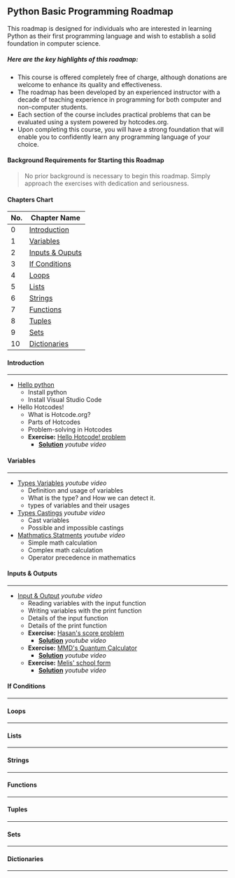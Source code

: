## Python Basic Programming Roadmap

This roadmap is designed for individuals who are interested in learning Python as their first programming language and wish to establish a solid foundation in computer science.

##### Here are the key highlights of this roadmap:

- This course is offered completely free of charge, although donations are welcome to enhance its quality and effectiveness.
- The roadmap has been developed by an experienced instructor with a decade of teaching experience in programming for both computer and non-computer students.
- Each section of the course includes practical problems that can be evaluated using a system powered by hotcodes.org.
- Upon completing this course, you will have a strong foundation that will enable you to confidently learn any programming language of your choice.

#### Background Requirements for Starting this Roadmap

> No prior background is necessary to begin this roadmap. Simply approach the exercises with dedication and seriousness.


#### Chapters Chart

| No. | Chapter Name |
| --- | ------------ |
| 0   | [Introduction](#introduction) |
| 1   | [Variables](#variables) |
| 2   | [Inputs & Ouputs](#variables) |
| 3   | [If Conditions](#if_Conditions) |
| 4   | [Loops](#loops) |
| 5   | [Lists](#lists) |
| 6   | [Strings](#strings) |
| 7   | [Functions](#functions) |
| 8   | [Tuples](#tuples) |
| 9   | [Sets](#sets) |
| 10   | [Dictionaries](#dictionaries) |


#### Introduction
----
- [Hello python](youtube.com)
  - Install python
  - Install Visual Studio Code
- Hello Hotcodes!
  - What is Hotcode.org?
  - Parts of Hotcodes
  - Problem-solving in Hotcodes
  - **Exercise:** [Hello Hotcode! problem](https://hotcodes.org/problems)
    - [**Solution**](youtube.com) *youtube video*

#### Variables
----
- [Types Variables](youtube.com) *youtube video*
  - Definition and usage of variables 
  - What is the type? and How we can detect it.
  - types of variables and their usages
- [Types Castings](youtube.com) *youtube video*
  - Cast variables
  - Possible and impossible castings
- [Mathmatics Statments](youtube.com) *youtube video*
  - Simple math calculation
  - Complex math calculation
  - Operator precedence in mathematics

#### Inputs & Outputs
----
- [Input & Output](youtube.com) *youtube video*
  - Reading variables with the input function
  - Writing variables with the print function
  - Details of the input function
  - Details of the print function
  - **Exercise:** [Hasan's score problem](https://hotcodes.org/problems)
    - [**Solution**](youtube.com) *youtube video*
  - **Exercise:** [MMD's Quantum Calculator](https://hotcodes.org/problems)
    - [**Solution**](youtube.com) *youtube video*
  - **Exercise:** [Melis' school form](https://hotcodes.org/problems)
    - [**Solution**](youtube.com) *youtube video*

#### If Conditions
----

#### Loops
----

#### Lists
----

#### Strings
----

#### Functions
----

#### Tuples
----

#### Sets
----

#### Dictionaries
----
